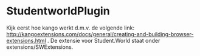# StudentworldPlugin
Kijk eerst hoe kango werkt d.m.v. de volgende link: http://kangoextensions.com/docs/general/creating-and-building-browser-extensions.html .
De extensie voor Student.World staat onder extensions/SWExtensions.
